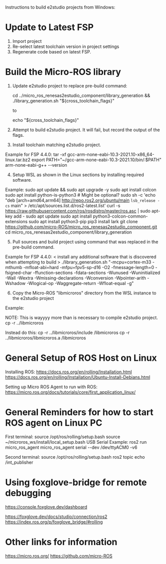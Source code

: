 Instructions to build e2studio projects from Windows:

# Update to Latest FSP
1. Import project
2. Re-select latest toolchain version in project settings
3. Regenerate code based on latest FSP.

# Build the Micro-ROS library
1. Update e2studio project to replace pre-build command:

    cd ../micro_ros_renesas2estudio_component/library_generation && ./library_generation.sh "${cross_toolchain_flags}"

	to
	
	echo "${cross_toolchain_flags}"

2. Attempt to build e2studio project. It will fail, but record the output of the flags.
3. Install toolchain matching e2studio project.

Example for FSP 4.4.0:
tar -xf gcc-arm-none-eabi-10.3-2021.10-x86_64-linux.tar.bz2
export PATH="~/gcc-arm-none-eabi-10.3-2021.10/bin/:$PATH"
arm-none-eabi-g++ --version

4. Setup WSL as shown in the Linux sections by installing required software.

Example:
sudo apt update && sudo apt upgrade -y
sudo apt install colcon
sudo apt install python-is-python3 # Might be optional?
sudo sh -c 'echo "deb [arch=amd64,arm64] http://repo.ros2.org/ubuntu/main `lsb_release -cs` main" > /etc/apt/sources.list.d/ros2-latest.list'
curl -s https://raw.githubusercontent.com/ros/rosdistro/master/ros.asc | sudo apt-key add -
sudo apt update
sudo apt install python3-colcon-common-extensions
sudo apt install python3-pip
pip3 install lark
git clone https://github.com/micro-ROS/micro_ros_renesas2estudio_component.git
cd micro_ros_renesas2estudio_component/library_generation

5. Pull sources and build project using command that was replaced in the pre-build command.

Example for FSP 4.4.0:
< install any additional software that is discovered when attempting to build >
./library_generation.sh "-mcpu=cortex-m33 -mthumb -mfloat-abi=hard -mfpu=fpv5-sp-d16 -O2 -fmessage-length=0 -fsigned-char -ffunction-sections -fdata-sections -Wunused -Wuninitialized -Wall -Wextra -Wmissing-declarations -Wconversion -Wpointer-arith -Wshadow -Wlogical-op -Waggregate-return -Wfloat-equal  -g"

6. Copy the Micro-ROS "libmicroros" directory from the WSL instance to the e2studio project

Example:

NOTE: This is wayyyy more than is necessary to compile e2studio project.
cp -r ../libmicroros <insert e2studio project path here>

Instead do this:
cp -r ../libmicroros/include <insert e2studio project path here>/libmicroros
cp -r ../libmicroros/libmicroros.a <insert e2studio project path here>/libmicroros


# General Setup of ROS Host on Linux
Installing ROS:
https://docs.ros.org/en/rolling/Installation.html
https://docs.ros.org/en/rolling/Installation/Ubuntu-Install-Debians.html

Setting up Micro ROS Agent to run with ROS:
https://micro.ros.org/docs/tutorials/core/first_application_linux/
 
# General Reminders for how to start ROS agent on Linux PC
First terminal:
source /opt/ros/rolling/setup.bash
source ~/microros_ws/install/local_setup.bash
USB Serial Example:
ros2 run micro_ros_agent micro_ros_agent serial --dev /dev/ttyACM0 -v6

Second terminal:
source /opt/ros/rolling/setup.bash
ros2 topic echo /int_publisher

# Using foxglove-bridge for remote debugging
https://console.foxglove.dev/dashboard

https://foxglove.dev/docs/studio/connection/ros2
https://index.ros.org/p/foxglove_bridge/#rolling

# Other links for information
https://micro.ros.org/
https://github.com/micro-ROS